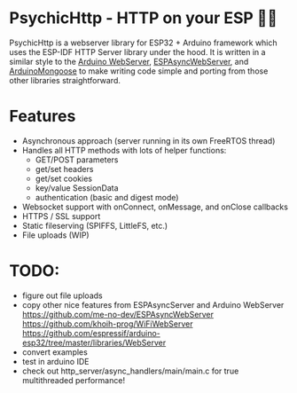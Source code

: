 # PsychicHttp - HTTP on your ESP 🧙🔮

PsychicHttp is a webserver library for ESP32 + Arduino framework which uses the ESP-IDF HTTP Server library under the hood.  It is written in a similar style to the [Arduino WebServer](https://github.com/espressif/arduino-esp32/tree/master/libraries/WebServer), [ESPAsyncWebServer](https://github.com/me-no-dev/ESPAsyncWebServer), and [ArduinoMongoose](https://github.com/jeremypoulter/ArduinoMongoose) to make writing code simple and porting from those other libraries straightforward.

# Features

* Asynchronous approach (server running in its own FreeRTOS thread)
* Handles all HTTP methods with lots of helper functions:
    * GET/POST parameters
    * get/set headers
    * get/set cookies
    * key/value SessionData
    * authentication (basic and digest mode)
* Websocket support with onConnect, onMessage, and onClose callbacks
* HTTPS / SSL support
* Static fileserving (SPIFFS, LittleFS, etc.)
* File uploads (WIP)

# TODO:

* figure out file uploads
* copy other nice features from ESPAsyncServer and Arduino WebServer
    https://github.com/me-no-dev/ESPAsyncWebServer
    https://github.com/khoih-prog/WiFiWebServer
    https://github.com/espressif/arduino-esp32/tree/master/libraries/WebServer
* convert examples
* test in arduino IDE
* check out http_server/async_handlers/main/main.c for true multithreaded performance!
